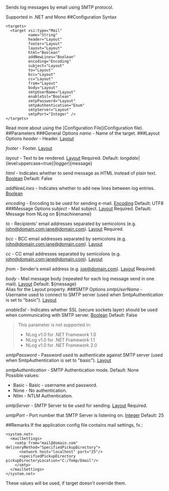 Sends log messages by email using SMTP protocol. 

Supported in .NET and Mono
##Configuration Syntax
```
<targets>
  <target xsi:type="Mail"
          name="String"
          header="Layout"
          footer="Layout"
          layout="Layout"
          html="Boolean"
          addNewLines="Boolean"
          encoding="Encoding"
          subject="Layout"
          to="Layout"
          bcc="Layout"
          cc="Layout"
          from="Layout"
          body="Layout"
          smtpUserName="Layout"
          enableSsl="Boolean"
          smtpPassword="Layout"
          smtpAuthentication="Enum"
          smtpServer="Layout"
          smtpPort="Integer" />
</targets>
```
Read more about using the [Configuration File](Configuration file).
##Parameters
###General Options
_name_ - Name of the target.
###Layout Options
_header_ - Header. [Layout](Data-types)

_footer_ - Footer. [Layout](Data-types)

_layout_ - Text to be rendered. [Layout](Data-types) Required. Default: ${longdate}|${level:uppercase=true}|${logger}|${message}

_html_ - Indicates whether to send message as HTML instead of plain text. [Boolean](Data-types) Default: False

_addNewLines_ - Indicates whether to add new lines between log entries. [Boolean](Data-types)

_encoding_ - Encoding to be used for sending e-mail. [Encoding](Data-types) Default: UTF8
###Message Options
_subject_ - Mail subject. [Layout](Data-types) Required. Default: Message from NLog on ${machinename}

_to_ - Recipients' email addresses separated by semicolons (e.g. john@domain.com;jane@domain.com). [Layout](Data-types) Required.

_bcc_ - BCC email addresses separated by semicolons (e.g. john@domain.com;jane@domain.com). [Layout](Data-types)

_cc_ - CC email addresses separated by semicolons (e.g. john@domain.com;jane@domain.com). [Layout](Data-types)

_from_ - Sender's email address (e.g. joe@domain.com). [Layout](Data-types) Required.

_body_ - Mail message body (repeated for each log message send in one mail). [Layout](Data-types) Default: ${message}  
Alias for the Layout property.
###SMTP Options
_smtpUserName_ - Username used to connect to SMTP server (used when SmtpAuthentication is set to "basic"). [Layout](Data-types)

_enableSsl_ - Indicates whether SSL (secure sockets layer) should be used when communicating with SMTP server. [Boolean](Data-types) Default: False  
> This parameter is not supported in:
> * NLog v1.0 for .NET Framework 1.0
> * NLog v1.0 for .NET Framework 1.1
> * NLog v1.0 for .NET Framework 2.0

_smtpPassword_ - Password used to authenticate against SMTP server (used when SmtpAuthentication is set to "basic"). [Layout](Data-types)

_smtpAuthentication_ - SMTP Authentication mode. Default: None  
Possible values:
* Basic - Basic - username and password.
* None - No authentication.
* Ntlm - NTLM Authentication.

_smtpServer_ - SMTP Server to be used for sending. [Layout](Data-types) Required.

_smtpPort_ - Port number that SMTP Server is listening on. [Integer](Data-types) Default: 25

##Remarks
If the application config file contains mail settings, fx.:

```
<system.net>
  <mailSettings>
    <smtp from="mail@domain.com" deliveryMethod="SpecifiedPickupDirectory">
      <network host="localhost" port="25"/>
      <specifiedPickupDirectory pickupDirectoryLocation="C:/Temp/Email"/>
    </smtp>
  </mailSettings>
</system.net>
```

These values will be used, if target doesn't override them.